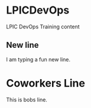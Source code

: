 # LPICDevOps
LPIC DevOps Training content

## New line
I am typing a fun new line.

# Coworkers Line
This is bobs line.
